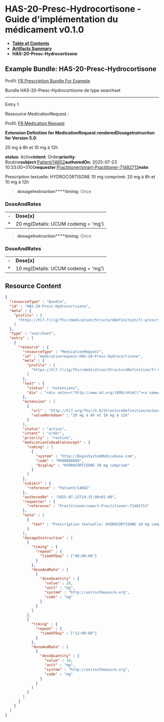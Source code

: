 # HAS-20-Presc-Hydrocortisone - Guide d'implémentation du médicament v0.1.0

* [**Table of Contents**](toc.md)
* [**Artifacts Summary**](artifacts.md)
* **HAS-20-Presc-Hydrocortisone**

## Example Bundle: HAS-20-Presc-Hydrocortisone

Profil: [FR Prescription Bundle For Example](StructureDefinition-fr-prescription-bundle-for-example.md)

Bundle HAS-20-Presc-Hydrocortisone de type searchset

-------

Entry 1

Ressource MedicationRequest :

> 

Profil: [FR Medication Request](StructureDefinition-fr-medicationrequest.md)

**Extension Definition for MedicationRequest.renderedDosageInstruction for Version 5.0**:

20 mg à 8h et 10 mg à 12h

**status**: Active**intent**: Order**priority**: Routine**subject**:[Patient/14602](Patient/14602)**authoredOn**: 2025-07-23 10:33:00+0100**requester**:[Practitioner/smart-Practitioner-71482713](Practitioner/smart-Practitioner-71482713)**note**:
> 

Prescription textuelle: HYDROCORTISONE 10 mg comprimé: 20 mg à 8h et 10 mg à 12h


> **dosageInstruction****timing**: Once

### DoseAndRates

| | |
| :--- | :--- |
| - | **Dose[x]** |
| * | 20 mg(Details: UCUM codemg = 'mg') |


> **dosageInstruction****timing**: Once

### DoseAndRates

| | |
| :--- | :--- |
| - | **Dose[x]** |
| * | 10 mg(Details: UCUM codemg = 'mg') |





## Resource Content

```json
{
  "resourceType" : "Bundle",
  "id" : "HAS-20-Presc-Hydrocortisone",
  "meta" : {
    "profile" : [
      "https://hl7.fr/ig/fhir/medication/StructureDefinition/fr-prescription-bundle-for-example"
    ]
  },
  "type" : "searchset",
  "entry" : [
    {
      "resource" : {
        "resourceType" : "MedicationRequest",
        "id" : "medicationrequest-HAS-20-Presc-Hydrocortisone",
        "meta" : {
          "profile" : [
            "https://hl7.fr/ig/fhir/medication/StructureDefinition/fr-medicationrequest"
          ]
        },
        "text" : {
          "status" : "extensions",
          "div" : "<div xmlns=\"http://www.w3.org/1999/xhtml\"><a name=\"MedicationRequest_medicationrequest-HAS-20-Presc-Hydrocortisone\"> </a><p class=\"res-header-id\"><b>Narratif généré : PrescriptionMédicamenteuseTODO medicationrequest-HAS-20-Presc-Hydrocortisone</b></p><a name=\"medicationrequest-HAS-20-Presc-Hydrocortisone\"> </a><a name=\"hcmedicationrequest-HAS-20-Presc-Hydrocortisone\"> </a><div style=\"display: inline-block; background-color: #d9e0e7; padding: 6px; margin: 4px; border: 1px solid #8da1b4; border-radius: 5px; line-height: 60%\"><p style=\"margin-bottom: 0px\"/><p style=\"margin-bottom: 0px\">Profil: <a href=\"StructureDefinition-fr-medicationrequest.html\">FR Medication Request</a></p></div><p><b>Extension Definition for MedicationRequest.renderedDosageInstruction for Version 5.0</b>: </p><div><p>20 mg à 8h et 10 mg à 12h</p>\n</div><p><b>status</b>: Active</p><p><b>intent</b>: Order</p><p><b>priority</b>: Routine</p><p><b>medication</b>: <span title=\"Codes:{http://BogusSystemMedicabase.com MV00000089}\">HYDROCORTISONE 10 mg comprimé</span></p><p><b>subject</b>: <a href=\"Patient/14602\">Patient/14602</a></p><p><b>authoredOn</b>: 2025-07-23 10:33:00+0100</p><p><b>requester</b>: <a href=\"Practitioner/smart-Practitioner-71482713\">Practitioner/smart-Practitioner-71482713</a></p><p><b>note</b>: </p><blockquote><div><p>Prescription textuelle: HYDROCORTISONE 10 mg comprimé: 20 mg à 8h et 10 mg à 12h</p>\n</div></blockquote><blockquote><p><b>dosageInstruction</b></p><p><b>timing</b>: Once</p><h3>DoseAndRates</h3><table class=\"grid\"><tr><td style=\"display: none\">-</td><td><b>Dose[x]</b></td></tr><tr><td style=\"display: none\">*</td><td>20 mg<span style=\"background: LightGoldenRodYellow\"> (Details: UCUM  codemg = 'mg')</span></td></tr></table></blockquote><blockquote><p><b>dosageInstruction</b></p><p><b>timing</b>: Once</p><h3>DoseAndRates</h3><table class=\"grid\"><tr><td style=\"display: none\">-</td><td><b>Dose[x]</b></td></tr><tr><td style=\"display: none\">*</td><td>10 mg<span style=\"background: LightGoldenRodYellow\"> (Details: UCUM  codemg = 'mg')</span></td></tr></table></blockquote></div>"
        },
        "extension" : [
          {
            "url" : "http://hl7.org/fhir/5.0/StructureDefinition/extension-MedicationRequest.renderedDosageInstruction",
            "valueMarkdown" : "20 mg à 8h et 10 mg à 12h"
          }
        ],
        "status" : "active",
        "intent" : "order",
        "priority" : "routine",
        "medicationCodeableConcept" : {
          "coding" : [
            {
              "system" : "http://BogusSystemMedicabase.com",
              "code" : "MV00000089",
              "display" : "HYDROCORTISONE 10 mg comprimé"
            }
          ]
        },
        "subject" : {
          "reference" : "Patient/14602"
        },
        "authoredOn" : "2025-07-23T10:33:00+01:00",
        "requester" : {
          "reference" : "Practitioner/smart-Practitioner-71482713"
        },
        "note" : [
          {
            "text" : "Prescription textuelle: HYDROCORTISONE 10 mg comprimé: 20 mg à 8h et 10 mg à 12h"
          }
        ],
        "dosageInstruction" : [
          {
            "timing" : {
              "repeat" : {
                "timeOfDay" : ["08:00:00"]
              }
            },
            "doseAndRate" : [
              {
                "doseQuantity" : {
                  "value" : 20,
                  "unit" : "mg",
                  "system" : "http://unitsofmeasure.org",
                  "code" : "mg"
                }
              }
            ]
          },
          {
            "timing" : {
              "repeat" : {
                "timeOfDay" : ["12:00:00"]
              }
            },
            "doseAndRate" : [
              {
                "doseQuantity" : {
                  "value" : 10,
                  "unit" : "mg",
                  "system" : "http://unitsofmeasure.org",
                  "code" : "mg"
                }
              }
            ]
          }
        ]
      }
    }
  ]
}

```
